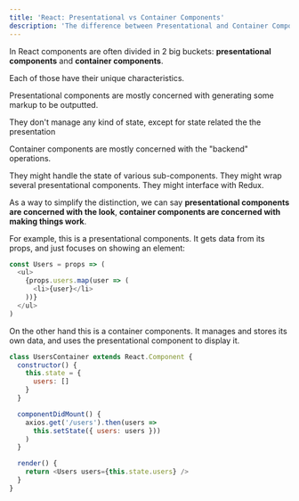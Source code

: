 ```yaml
---
title: 'React: Presentational vs Container Components'
description: 'The difference between Presentational and Container Components in React'
---
```


In React components are often divided in 2 big buckets: **presentational components** and **container components**.

Each of those have their unique characteristics.

Presentational components are mostly concerned with generating some markup to be outputted.

They don't manage any kind of state, except for state related the the presentation

Container components are mostly concerned with the "backend" operations.

They might handle the state of various sub-components.
They might wrap several presentational components.
They might interface with Redux.

As a way to simplify the distinction, we can say **presentational components are concerned with the look**, **container components are concerned with making things work**.

For example, this is a presentational components. It gets data from its props, and just focuses on showing an element:

```js
const Users = props => (
  <ul>
    {props.users.map(user => (
      <li>{user}</li>
    ))}
  </ul>
)
```

On the other hand this is a container components. It manages and stores its own data, and uses the presentational component to display it.

```js
class UsersContainer extends React.Component {
  constructor() {
    this.state = {
      users: []
    }
  }

  componentDidMount() {
    axios.get('/users').then(users =>
      this.setState({ users: users }))
    )
  }

  render() {
    return <Users users={this.state.users} />
  }
}
```
